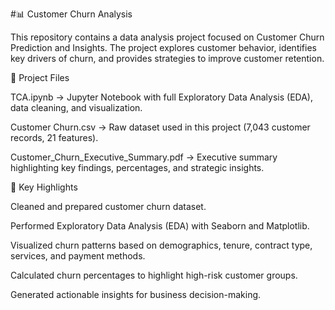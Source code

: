#📊 Customer Churn Analysis

This repository contains a data analysis project focused on Customer Churn Prediction and Insights. The project explores customer behavior, identifies key drivers of churn, and provides strategies to improve customer retention.

📂 Project Files

TCA.ipynb → Jupyter Notebook with full Exploratory Data Analysis (EDA), data cleaning, and visualization.

Customer Churn.csv → Raw dataset used in this project (7,043 customer records, 21 features).

Customer_Churn_Executive_Summary.pdf → Executive summary highlighting key findings, percentages, and strategic insights.

🔑 Key Highlights

Cleaned and prepared customer churn dataset.

Performed Exploratory Data Analysis (EDA) with Seaborn and Matplotlib.

Visualized churn patterns based on demographics, tenure, contract type, services, and payment methods.

Calculated churn percentages to highlight high-risk customer groups.

Generated actionable insights for business decision-making.
